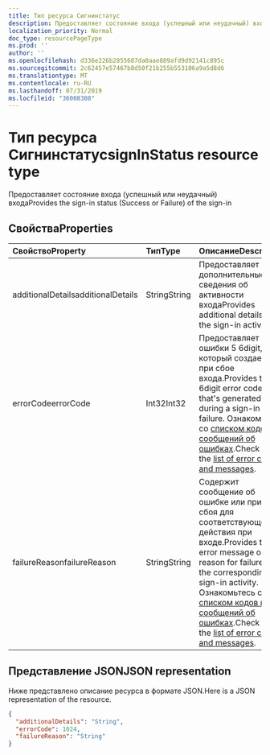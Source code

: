 ```yaml
---
title: Тип ресурса Сигнинстатус
description: Предоставляет состояние входа (успешный или неудачный) входа
localization_priority: Normal
doc_type: resourcePageType
ms.prod: ''
author: ''
ms.openlocfilehash: d336e226b2855687da0aae889afd9d92141c895c
ms.sourcegitcommit: 2c62457e57467b8d50f21b255b553106a9a5d8d6
ms.translationtype: MT
ms.contentlocale: ru-RU
ms.lasthandoff: 07/31/2019
ms.locfileid: "36008308"
---
```

# <a name="signinstatus-resource-type"></a><span data-ttu-id="6d79c-103">Тип ресурса Сигнинстатус</span><span class="sxs-lookup"><span data-stu-id="6d79c-103">signInStatus resource type</span></span>
<span data-ttu-id="6d79c-104">Предоставляет состояние входа (успешный или неудачный) входа</span><span class="sxs-lookup"><span data-stu-id="6d79c-104">Provides the sign-in status (Success or Failure) of the sign-in</span></span>



## <a name="properties"></a><span data-ttu-id="6d79c-105">Свойства</span><span class="sxs-lookup"><span data-stu-id="6d79c-105">Properties</span></span>
| <span data-ttu-id="6d79c-106">Свойство</span><span class="sxs-lookup"><span data-stu-id="6d79c-106">Property</span></span>     | <span data-ttu-id="6d79c-107">Тип</span><span class="sxs-lookup"><span data-stu-id="6d79c-107">Type</span></span>   |<span data-ttu-id="6d79c-108">Описание</span><span class="sxs-lookup"><span data-stu-id="6d79c-108">Description</span></span>|
|:---------------|:--------|:----------|
|<span data-ttu-id="6d79c-109">additionalDetails</span><span class="sxs-lookup"><span data-stu-id="6d79c-109">additionalDetails</span></span>|<span data-ttu-id="6d79c-110">String</span><span class="sxs-lookup"><span data-stu-id="6d79c-110">String</span></span>|<span data-ttu-id="6d79c-111">Предоставляет дополнительные сведения об активности входа</span><span class="sxs-lookup"><span data-stu-id="6d79c-111">Provides additional details on the sign-in activity</span></span>|
|<span data-ttu-id="6d79c-112">errorCode</span><span class="sxs-lookup"><span data-stu-id="6d79c-112">errorCode</span></span>|<span data-ttu-id="6d79c-113">Int32</span><span class="sxs-lookup"><span data-stu-id="6d79c-113">Int32</span></span>|<span data-ttu-id="6d79c-114">Предоставляет код ошибки 5 6digit, который создается при сбое входа.</span><span class="sxs-lookup"><span data-stu-id="6d79c-114">Provides the 5-6digit error code that's generated during a sign-in failure.</span></span> <span data-ttu-id="6d79c-115">Ознакомьтесь со [списком кодов и сообщений об ошибках](https://docs.microsoft.com/en-us/azure/active-directory/active-directory-reporting-activity-sign-ins-errors).</span><span class="sxs-lookup"><span data-stu-id="6d79c-115">Check out the [list of error codes and messages](https://docs.microsoft.com/en-us/azure/active-directory/active-directory-reporting-activity-sign-ins-errors).</span></span>|
|<span data-ttu-id="6d79c-116">failureReason</span><span class="sxs-lookup"><span data-stu-id="6d79c-116">failureReason</span></span>|<span data-ttu-id="6d79c-117">String</span><span class="sxs-lookup"><span data-stu-id="6d79c-117">String</span></span>|<span data-ttu-id="6d79c-118">Содержит сообщение об ошибке или причину сбоя для соответствующего действия при входе.</span><span class="sxs-lookup"><span data-stu-id="6d79c-118">Provides the error message or the reason for failure for the corresponding sign-in activity.</span></span> <span data-ttu-id="6d79c-119">Ознакомьтесь со [списком кодов и сообщений об ошибках](https://docs.microsoft.com/en-us/azure/active-directory/active-directory-reporting-activity-sign-ins-errors).</span><span class="sxs-lookup"><span data-stu-id="6d79c-119">Check out the [list of error codes and messages](https://docs.microsoft.com/en-us/azure/active-directory/active-directory-reporting-activity-sign-ins-errors).</span></span>|

## <a name="json-representation"></a><span data-ttu-id="6d79c-120">Представление JSON</span><span class="sxs-lookup"><span data-stu-id="6d79c-120">JSON representation</span></span>

<span data-ttu-id="6d79c-121">Ниже представлено описание ресурса в формате JSON.</span><span class="sxs-lookup"><span data-stu-id="6d79c-121">Here is a JSON representation of the resource.</span></span>

<!-- {
  "blockType": "resource",
  "optionalProperties": [

  ],
  "@odata.type": "microsoft.graph.signInStatus"
}-->

```json
{
  "additionalDetails": "String",
  "errorCode": 1024,
  "failureReason": "String"
}

```

<!-- uuid: 8fcb5dbc-d5aa-4681-8e31-b001d5168d79
2015-10-25 14:57:30 UTC -->
<!-- {
  "type": "#page.annotation",
  "description": "signInStatus resource",
  "keywords": "",
  "section": "documentation",
  "tocPath": ""
}-->
